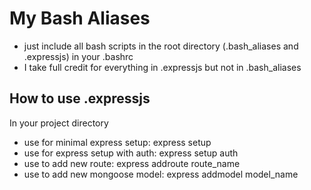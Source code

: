 # My Bash Aliases
* just include all bash scripts in the root directory (.bash_aliases and .expressjs) in your .bashrc
* I take full credit for everything in .expressjs but not in .bash_aliases

## How to use .expressjs
In your project directory
* use for minimal express setup: express setup
* use for express setup with auth: express setup auth
* use to add new route: express addroute route_name
* use to add new mongoose model: express addmodel model_name
